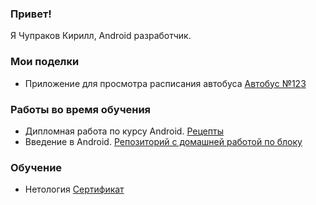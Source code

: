 ### Привет!
Я Чупраков Кирилл, Android разработчик.

### Мои поделки
* Приложение для просмотра расписания автобуса [Автобус №123](https://github.com/text-code/Bus.git)

### Работы во время обучения
* Дипломная работа по курсу Android. [Рецепты](https://github.com/text-code/Recipes.git)
* Введение в Android. [Репозиторий с домашней работой по блоку](https://github.com/text-code/Introduction-to-android.git)

### Обучение 
* Нетология [Сертификат](https://github.com/text-code/certificate/blob/master/certificate.pdf)



<!--
**text-code/text-code** is a ✨ _special_ ✨ repository because its `README.md` (this file) appears on your GitHub profile.

Here are some ideas to get you started:

- 🔭 I’m currently working on ...
- 🌱 I’m currently learning ...
- 👯 I’m looking to collaborate on ...
- 🤔 I’m looking for help with ...
- 💬 Ask me about ...
- 📫 How to reach me: ...
- 😄 Pronouns: ...
- ⚡ Fun fact: ...
-->
